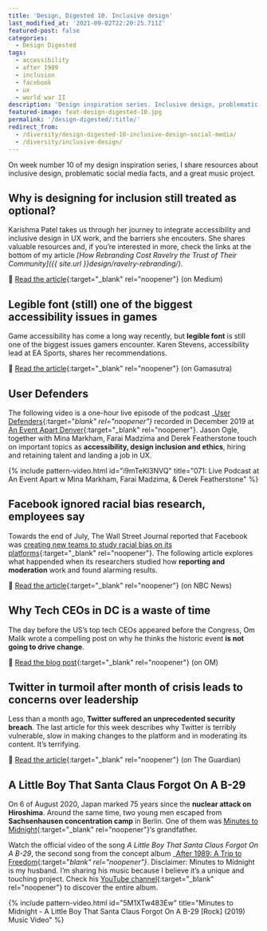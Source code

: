 ```yaml
---
title: 'Design, Digested 10. Inclusive design'
last_modified_at: '2021-09-02T22:20:25.711Z'
featured-post: false
categories:
  - Design Digested
tags:
  - accessibility
  - after 1989
  - inclusion
  - facebook
  - ux
  - world war II
description: 'Design inspiration series. Inclusive design, problematic social media facts, and a great music project.'
featured-image: feat-design-digested-10.jpg
permalink: '/design-digested/:title/'
redirect_from:
  - /diversity/design-digested-10-inclusive-design-social-media/
  - /diversity/inclusive-design/
---
```

<p class="lead">On week number 10 of my design inspiration series, I share resources about inclusive design, problematic social media facts, and a great music project.</p>

<!--more-->

## Why is designing for inclusion still treated as optional?

Karishma Patel takes us through her journey to integrate accessibility and inclusive design in UX work, and the barriers she encouters. She shares valuable resources and, if you’re interested in more, check the links at the bottom of my article _[How Rebranding Cost Ravelry the Trust of Their Community]({{ site.url }}design/ravelry-rebranding/)_.

🔗 [Read the article](https://uxdesign.cc/why-is-designing-for-inclusion-still-treated-as-optional-c3f9fd759c03){:target="_blank" rel="noopener"} (on Medium)

## Legible font (still) one of the biggest accessibility issues in games

Game accessibility has come a long way recently, but **legible font** is still one of the biggest issues gamers encounter. Karen Stevens, accessibility lead at EA Sports, shares her recommendations.

🔗 [Read the article](https://www.gamasutra.com/view/news/367615/Legible_font_biggest_accessibility_issue_in_games_says_EA_accessibility_lead.php){:target="_blank" rel="noopener"} (on Gamasutra)

## User Defenders

The following video is a one-hour live episode of the podcast _[User Defenders](https://userdefenders.com/){:target="_blank" rel="noopener"}_ recorded in December 2019 at [An Event Apart Denver](https://aneventapart.com/){:target="_blank" rel="noopener"}. Jason Ogle, together with Mina Markham, Farai Madzima and Derek Featherstone touch on important topics as **accessibility, design inclusion and ethics**, hiring and retaining talent and landing a job in UX.

{% include pattern-video.html id="i9mTeKl3NVQ" title="071: Live Podcast at An Event Apart w Mina Markham, Farai Madzima, & Derek Featherstone" %}

## Facebook ignored racial bias research, employees say

Towards the end of July, The Wall Street Journal reported that Facebook was [creating new teams to study racial bias on its platforms](https://www.wsj.com/articles/facebook-creates-teams-to-study-racial-bias-on-its-platforms-11595362939){:target="_blank" rel="noopener"}. The following article explores what happended when its researchers studied how **reporting and moderation** work and found alarming results.

🔗 [Read the article](https://www.nbcnews.com/tech/tech-news/facebook-management-ignored-internal-research-showing-racial-bias-current-former-n1234746){:target="_blank" rel="noopener"} (on NBC News)

## Why Tech CEOs in DC is a waste of time

The day before the US’s top tech CEOs appeared before the Congress, Om Malik wrote a compelling post on why he thinks the historic event **is not going to drive change**.

🔗 [Read the blog post](https://om.co/2020/07/28/why-tech-ceos-in-dc-is-a-waste-of-time/){:target="_blank" rel="noopener"} (on OM)

## Twitter in turmoil after month of crisis leads to concerns over leadership

Less than a month ago, **Twitter suffered an unprecedented security breach**. The last article for this week describes why Twitter is terribly vulnerable, slow in making changes to the platform and in moderating its content. It’s terrifying.

🔗 [Read the article](https://www.theguardian.com/technology/2020/jul/29/twitter-in-turmoil-after-month-of-crisis-jack-dorsey?ref=hvper.com){:target="_blank" rel="noopener"} (on The Guardian)

## A Little Boy That Santa Claus Forgot On A B-29

On 6 of August 2020, Japan marked 75 years since the **nuclear attack on Hiroshima**. Around the same time, two young men escaped from **Sachsenhausen concentration camp** in Berlin. One of them was [Minutes to Midnight](https://blog.minutestomidnight.co.uk/2020/08/06/a-little-boy-that-santa-claus-forgot-on-a-b-29/){:target="_blank" rel="noopener"}‘s grandfather.

Watch the official video of the song _A Little Boy That Santa Claus Forgot On A B-29_, the second song from the concept album _[After 1989: A Trip to Freedom](https://minutestomidnight.co.uk/new-album-after-1989/){:target="_blank" rel="noopener"}_. Disclaimer: Minutes to Midnight is my husband. I’m sharing his music because I believe it’s a unique and touching project. Check his [YouTube channel](https://www.youtube.com/channel/UCXO3ZbalCLwCZwHk_UkDBHg/){:target="_blank" rel="noopener"} to discover the entire album.

{% include pattern-video.html id="5M1XTw483Ew" title="Minutes to Midnight - A Little Boy That Santa Claus Forgot On A B-29 [Rock] (2019) Music Video" %}

<!-- <small>Photo by [Daria Nepriakhina](https://unsplash.com/@epicantus){:target="_blank" rel="noopener"} on Unsplash</small> -->
